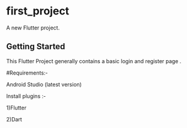 # first_project

A new Flutter project.

## Getting Started

This Flutter Project generally contains a basic login and register page . 

#Requirements:-

Android Studio (latest version)

Install plugins :-

1)Flutter

2)Dart
